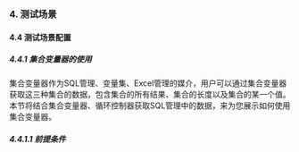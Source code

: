 ### 4. 测试场景

#### 4.4 测试场景配置

##### 4.4.1 集合变量器的使用

集合变量器作为SQL管理、变量集、Excel管理的媒介，用户可以通过集合变量器获取这三种集合的数据，包含集合的所有结果、集合的长度以及集合的某一个值。本节将结合集合变量器、循环控制器获取SQL管理中的数据，来为您展示如何使用集合变量器。

##### 4.4.1.1 前提条件
